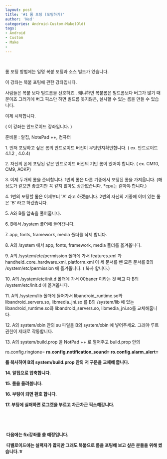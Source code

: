 ```yaml
---
layout: post
title: '#1 롬 포팅 (포팅하기)'
author: 'Ned'
categories: Android-Custom-Make(Old)
tags:
- Android
- Custom
- Make
-
---
```



<script> location.href='https://cafe.naver.com/develoid/218413' ; </script>

<p>&nbsp;</p><div><div><div><div><div><p> </p><p>롬 포팅 방법에는 일명 복붙 포팅과 소스 빌드가 있습니다.</p><p>이 강좌는 복붙 포팅에 관한 강좌입니다.</p><p>사람들은 복붙 보다 빌드롬을 선호하죠.. 왜냐하면 복붙롬은 빌드롬보다 버그가 많기 때문이죠 그러기에 버그 픽스만 하면 빌드롬 못지않은, 실사할 수 있는 롬을 만들 수 있습니다.</p><p> 이제 시작합니다.</p><p> </p><p>( 이 강좌는 안드로이드 강좌입니다. )</p><p> </p><p>준비물 : 알집, NotePad ++, 컴퓨터</p><p> </p><p>1. 먼저 포팅하고 싶은 롬의 안드로이드 버전이 무엇인지확인합니다. ( ex. 안드로이드 4.1.2 , 4.0.4)</p><p>2. 자신의 폰에 포팅된 같은 안드로이드 버전의 기반 롬이 있어야 합니다. ( ex. CM10, CM9, AOKP)</p><p>3. 이제 두개의 롬을 준비합니다. 1번의 롬은 다른 기종에서 포팅된 롬을 가져옵니다. (해상도가 같으면 좋겠지만 꼭 같지 않아도 상관없습니다. *cpu는 같아야 합니다.)</p><p>4. 1번의 포팅할 롬은 이제부터 'A' 라고 하겠습니다. 2번의 자신의 기종에 이미 있는 롬은 'B' 라고 하겠습니다.</p><p>5. A와 B를 압축을 풀어줍니다.</p><p>6. B에서 /system 폴더에 들어갑니다.</p><p>7. app, fonts, framework, media 폴더를 삭제 합니다.</p><p>8. A의 /system 에서 app, fonts, framework, media 폴더를 옮겨옵니다.</p><p>9. A의 /system/etc/permission 폴더에 가서 features.xml 과 handheld_core_hardware.xml, platform.xml 이 세 문서를 뺀 모든 문서를 B의 /system/etc/permission 에 옮겨옵니다. ( 복사 합니다.)</p><p>10. A의 /system/etc/init.d 폴더에 가서 00baner 이라는 것 빼고 다 B의 /system/etc/init.d 에 옮겨옵니다.</p><p>11. A의 /system/lib 폴더에 들어가서 libandroid_runtime.so와 libandroid_servers.so, libmedia_jni.so 를 B의 /system/lib 에 있는 libandroid_runtime.so와 libandroid_servers.so, libmedia_jni.so를 교체해줍니다.</p><p>12. A의 system/xbin 안의 su 파일을 B의 system/xbin 에 넣어주세요. 그래야 루트권한이 제대로 작동합니다.</p><p>13. A의 system/build.prop 을 NotPad ++ 로 열어주고 build.prop 안의 </p><p>         ro.config.ringtone=<b>         ro.config.notification_sound=<b>         ro.config.alarm_alert= </p><p>를 복사하여 B의 system/build.prop 안의 저 구문을 교체해 줍니다. </p><p>14. 알집으로 압축합니다.</p><p>15. 롬을 올려봅니다.</p><p>16. 부팅이 되면 환호 합니다. </p><p><span>17. 부팅에 실패하면 로그켓을 부르고 차근차근 픽스해갑니다.</span></p><p>&nbsp;</p><p>&nbsp;</p></div> </div></div> </div> </div><p>&nbsp;다음에는 fix강좌를 쓸 예정입니다.</p><p>&nbsp;디벨로이드에는 실력자가 많지만 그래도 복붙으로 롬을 포팅해 보고 싶은 분들을 위해 썼습니다.ㅎ</p>
